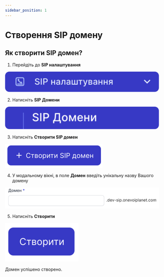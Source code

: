 ```yaml
---
sidebar_position: 1
---
```


# Створення SIP домену

## Як створити SIP домен?
1. Перейдіть до **SIP налаштування**

![](../../img/sip-domains/sidebar-sip-settings-tab.svg)

2. Натисніть **SIP Домени**

![](../../img/sip-domains/sidebar-sip-domains-tab.svg)

3. Натисніть **Створити SIP домен**

![](../../img/sip-domains/create-sip-domain-button.svg)

4. У модальному вікні, в поле **Домен** введіть унікальну назву Вашого домену

![](../../img/sip-domains/domain-name-field.svg)

5. Натисніть **Створити**

![](../../img/widgets/callback-widget/create-callback/call-back-create-button2.svg)

Домен успішено створено.